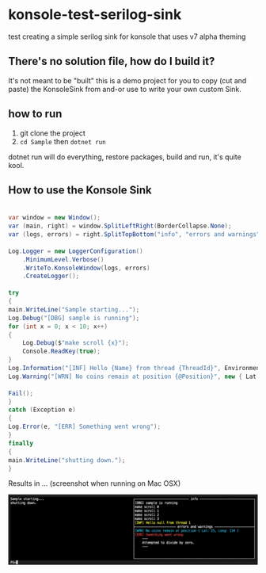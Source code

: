 # konsole-test-serilog-sink

test creating a simple serilog sink for konsole that uses v7 alpha theming

## There's no solution file, how do I build it?

It's not meant to be "built" this is a demo project for you to copy (cut and paste) the KonsoleSink from and-or use to write your own custom Sink.

## how to run

1. git clone the project
2. `cd Sample` then `dotnet run`

dotnet run will do everything, restore packages, build and run, it's quite kool.

## How to use the Konsole Sink

```csharp

var window = new Window();
var (main, right) = window.SplitLeftRight(BorderCollapse.None);
var (logs, errors) = right.SplitTopBottom("info", "errors and warnings");

Log.Logger = new LoggerConfiguration()
    .MinimumLevel.Verbose()
    .WriteTo.KonsoleWindow(logs, errors)
    .CreateLogger();

try
{
main.WriteLine("Sample starting...");
Log.Debug("[DBG] sample is running");
for (int x = 0; x < 10; x++)
{
    Log.Debug($"make scroll {x}");
    Console.ReadKey(true);
}
Log.Information("[INF] Hello {Name} from thread {ThreadId}", Environment.GetEnvironmentVariable("USERNAME"), Thread.CurrentThread.ManagedThreadId);
Log.Warning("[WRN] No coins remain at position {@Position}", new { Lat = 25, Long = 134 });

Fail();
}
catch (Exception e)
{
Log.Error(e, "[ERR] Something went wrong");
}
finally
{
main.WriteLine("shutting down.");
}
```

Results in ... (screenshot when running on Mac OSX)

![sample.png](sample.png)
